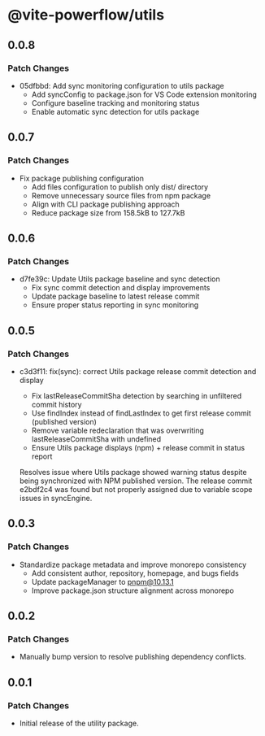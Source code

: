# @vite-powerflow/utils

## 0.0.8

### Patch Changes

- 05dfbbd: Add sync monitoring configuration to utils package
  - Add syncConfig to package.json for VS Code extension monitoring
  - Configure baseline tracking and monitoring status
  - Enable automatic sync detection for utils package

## 0.0.7

### Patch Changes

- Fix package publishing configuration
  - Add files configuration to publish only dist/ directory
  - Remove unnecessary source files from npm package
  - Align with CLI package publishing approach
  - Reduce package size from 158.5kB to 127.7kB

## 0.0.6

### Patch Changes

- d7fe39c: Update Utils package baseline and sync detection
  - Fix sync commit detection and display improvements
  - Update package baseline to latest release commit
  - Ensure proper status reporting in sync monitoring

## 0.0.5

### Patch Changes

- c3d3f11: fix(sync): correct Utils package release commit detection and display
  - Fix lastReleaseCommitSha detection by searching in unfiltered commit history
  - Use findIndex instead of findLastIndex to get first release commit (published version)
  - Remove variable redeclaration that was overwriting lastReleaseCommitSha with undefined
  - Ensure Utils package displays (npm) + release commit in status report

  Resolves issue where Utils package showed warning status despite being
  synchronized with NPM published version. The release commit e2bdf2c4 was
  found but not properly assigned due to variable scope issues in syncEngine.

## 0.0.3

### Patch Changes

- Standardize package metadata and improve monorepo consistency
  - Add consistent author, repository, homepage, and bugs fields
  - Update packageManager to pnpm@10.13.1
  - Improve package.json structure alignment across monorepo

## 0.0.2

### Patch Changes

- Manually bump version to resolve publishing dependency conflicts.

## 0.0.1

### Patch Changes

- Initial release of the utility package.
